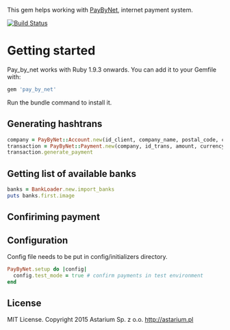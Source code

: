 This gem helps working with [PayByNet](http://www.paybynet.pl), internet payment system.

[![Build Status](https://travis-ci.org/Astarium/pay_by_net.svg?branch=master)](https://travis-ci.org/Astarium/pay_by_net)


# Getting started

Pay_by_net works with Ruby 1.9.3 onwards. You can add it to your Gemfile with:

```ruby
gem 'pay_by_net'
```

Run the bundle command to install it.

## Generating hashtrans

```ruby
company = PayByNet::Account.new(id_client, company_name, postal_code, city, street, country, bank_account)
transaction = PayByNet::Payment.new(company, id_trans, amount, currency, email, backpage, backpagereject, automat, password, date_valid)
transaction.generate_payment
```

## Getting list of available banks

```ruby
banks = BankLoader.new.import_banks 
puts banks.first.image
```

## Confiriming payment

## Configuration ##

Config file needs to be put in config/initializers directory.

```ruby
PayByNet.setup do |config|
  config.test_mode = true # confirm payments in test environment
end
```

## License

MIT License. Copyright 2015 Astarium Sp. z o.o. http://astarium.pl
